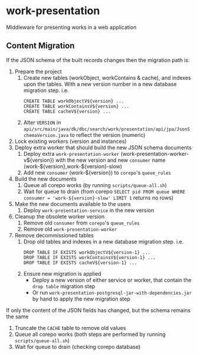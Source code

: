 # work-presentation
Middleware for presenting works in a web application

## Content Migration

If the JSON schema of the built records changes then the migration path is:

1. Prepare the project
    1. Create new tables (workObject, workContains & cache), and indexes upon the tables. With a new version number in a new database migration step. i.e.
        ```
        CREATE TABLE workObjectV${version} ...
        CREATE TABLE workContainsV${version} ...
        CREATE TABLE cacheV${version} ...
        ```
    1. Alter `VERSION` in `api/src/main/java/dk/dbc/search/work/presentation/api/jpa/JsonSchemaVersion.java` to reflect the version (numeric)
1. Lock existing workers (version and instances)
1. Deploy extra worker that should build the new JSON schema documents
    1. Deploy extra `work-presentation-worker` (work-presentation-worker-v\${version}) with the new version and new `consumer` name (work-\${version},work-\${version}-slow)
    1. Add new `consumer` (work-\${version}) to `corepo`'s `queue_rules`
1. Build the new documents
    1. Queue all corepo works (by running `scripts/queue-all.sh`)
    1. Wait for queue to drain (from corepo `SELECT pid FROM queue WHERE consumer = 'work-${version}-slow' LIMIT 1` returns no rows)
1. Make the new documents available to the users
    1. Deploy `work-presentation-service` in the new version
1. Cleanup the obsolete worker version
    1. Remove old `consumer` from `corepo`'s `queue_rules`
    1. Remove old `work-presentation-worker`
1. Remove decommissioned tables
    1. Drop old tables and indexes in a new database migration step. i.e.
        ```
        DROP TABLE IF EXISTS workObjectV${version-1} ...
        DROP TABLE IF EXISTS workContainsV${version-1} ...
        DROP TABLE IF EXISTS cacheV${version-1} ...
        ```
    1. Ensure new migration is applied
        * Deploy a new version of either service or worker, that contain the `drop table` migration step
        * Or run `work-presentation-postgresql-jar-with-dependencies.jar` by hand to apply the new migration step

If only the content of the JSON fields has changed, but the schema remains the same

1. Truncate the `CACHE` table to remove old values
1. Queue all corepo works (both steps are performed by running `scripts/queue-all.sh`)
1. Wait for queue to drain (checking corepo database)
